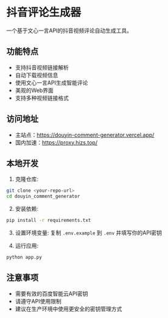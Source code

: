 # 抖音评论生成器

一个基于文心一言API的抖音视频评论自动生成工具。

## 功能特点

- 支持抖音视频链接解析
- 自动下载视频信息
- 使用文心一言API生成智能评论
- 美观的Web界面
- 支持多种视频链接格式

## 访问地址

- 主站点：https://douyin-comment-generator.vercel.app/
- 国内加速：https://proxy.hizs.top/

## 本地开发

1. 克隆仓库:
```bash
git clone <your-repo-url>
cd douyin_comment_generator
```

2. 安装依赖:
```bash
pip install -r requirements.txt
```

3. 设置环境变量:
复制 `.env.example` 到 `.env` 并填写你的API密钥

4. 运行应用:
```bash
python app.py
```

## 注意事项

- 需要有效的百度智能云API密钥
- 请遵守API使用限制
- 建议在生产环境中使用更安全的密钥管理方式
